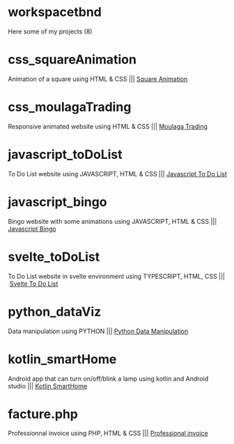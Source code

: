# workspacetbnd

Here some of my projects (8)

# css_squareAnimation

Animation of a square using HTML & CSS ||| [Square Animation](css_squareAnimation)

# css_moulagaTrading

Responsive animated website using HTML & CSS ||| [Moulaga Trading](css_moulagaTrading)

# javascript_toDoList

To Do List website using JAVASCRIPT, HTML & CSS ||| [Javascript To Do List](javascript_toDoList)

# javascript_bingo 

Bingo website with some animations using JAVASCRIPT, HTML & CSS ||| [Javascript Bingo](javascript_bingo)

# svelte_toDoList

To Do List website in svelte environment using TYPESCRIPT, HTML, CSS ||| [Svelte To Do List](svelte_toDoList)

# python_dataViz

Data manipulation using PYTHON ||| [Python Data Manipulation](python_dataViz)

# kotlin_smartHome

Android app that can turn on/off/blink a lamp using kotlin and Android studio ||| [Kotlin SmartHome](kotlin_smartHome)

# facture.php

Professionnal invoice using PHP, HTML & CSS ||| [Professional invoice](facture.php)